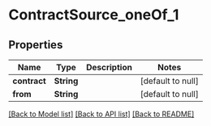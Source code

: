 # ContractSource_oneOf_1
## Properties

| Name | Type | Description | Notes |
|------------ | ------------- | ------------- | -------------|
| **contract** | **String** |  | [default to null] |
| **from** | **String** |  | [default to null] |

[[Back to Model list]](../README.md#documentation-for-models) [[Back to API list]](../README.md#documentation-for-api-endpoints) [[Back to README]](../README.md)


